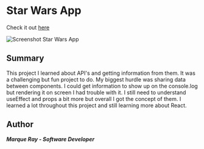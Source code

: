 # Star Wars App

Check it out [here](https://starwars-app-3f5084ab17fb.herokuapp.com/) 


![Screenshot Star Wars App](https://github.com/Mray2k4/Star-Wars-App/assets/99221965/bf39bd0e-bd4b-4b44-9fc3-82266b282597)


## Summary
This project I learned about API's and getting information from them. It was a challenging but fun project to do. My biggest hurdle was sharing data between components. I could get information to show up on the console.log but rendering it on screen I had trouble with it. I still need to understand useEffect and props a bit more but overall I got the concept of them. I learned a lot throughout this project and still learning more about React.

## Author
***Marque Ray - Software Developer***
